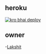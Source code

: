 ##  heroku
[![kro bhai deploy ](https://www.herokucdn.com/deploy/button.svg)](https://heroku.com/deploy?template=Link)

## owner
  -[Lakshit](https://t.me/kdrnat)
